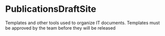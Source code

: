 # PublicationsDraftSite
Templates and other tools used to organize  IT documents.
Templates must be approved by the team before they will be released
